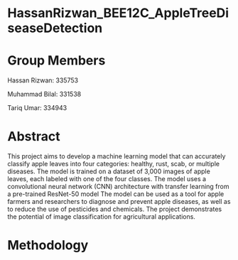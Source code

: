 # HassanRizwan_BEE12C_AppleTreeDiseaseDetection

# Group Members

Hassan Rizwan:   335753

Muhammad Bilal: 331538

Tariq Umar: 334943
 
# Abstract

This project aims to develop a machine learning model that can accurately classify apple leaves into four categories: healthy, rust, scab, or multiple diseases. The model is trained on a dataset of 3,000 images of apple leaves, each labeled with one of the four classes. The model uses a convolutional neural network (CNN) architecture with transfer learning from a pre-trained ResNet-50 model The model can be used as a tool for apple farmers and researchers to diagnose and prevent apple diseases, as well as to reduce the use of pesticides and chemicals. The project demonstrates the potential of image classification for agricultural applications.

# Methodology

